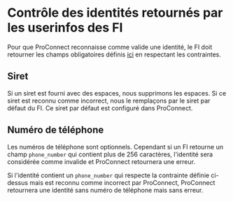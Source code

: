 # Contrôle des identités retournés par les userinfos des FI

Pour que ProConnect reconnaisse comme valide une identité, le FI doit retourner les champs obligatoires définis [ici](./configuration.md#configurer-les-scopes) en respectant les contraintes.

## Siret

Si un siret est fourni avec des espaces, nous supprimons les espaces. Si ce siret est reconnu comme incorrect, nous le remplaçons par le siret par défaut du FI. Ce siret par défaut est configuré dans ProConnect.

## Numéro de téléphone

Les numéros de téléphone sont optionnels. Cependant si un FI retourne un champ `phone_number` qui contient plus de 256 caractères, l'identité sera considérée comme invalide et ProConnect retournera une erreur.

Si l'identité contient un `phone_number` qui respecte la contrainte définie ci-dessus mais est reconnu comme incorrect par ProConnect, ProConnect retournera une identité sans numéro de téléphone mais sans erreur.
